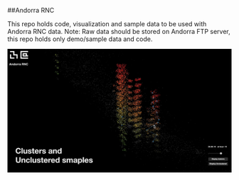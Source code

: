 ##Andorra RNC

This repo holds code, visualization and sample data to be used with Andorra RNC data.
Note: Raw data should be stored on Andorra FTP server, this repo holds only demo/sample data and code. 

![Unity](https://github.com/ChangingPlaces/Andorra_RNC/blob/master/OUTPUT/Screen%20Shot%202017-09-25%20at%205.03.14%20PM.png)
